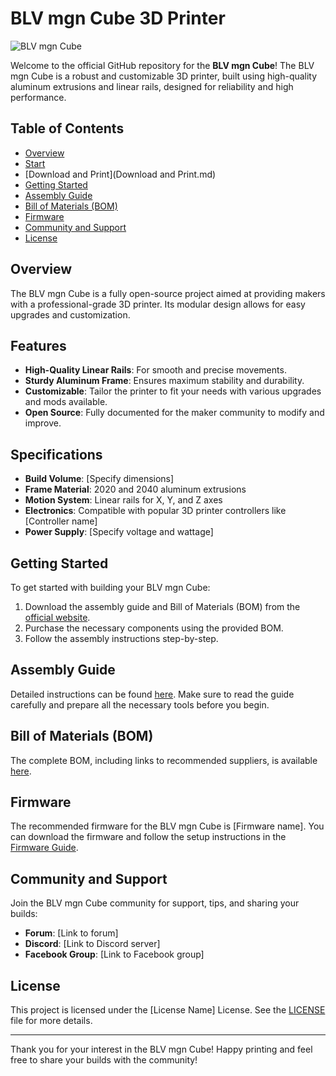 # BLV mgn Cube 3D Printer

![BLV mgn Cube](link-to-your-image.jpg)

Welcome to the official GitHub repository for the **BLV mgn Cube**! The BLV mgn Cube is a robust and customizable 3D printer, built using high-quality aluminum extrusions and linear rails, designed for reliability and high performance.

## Table of Contents
- [Overview](Overview.md)
- [Start](Start.md)
- [Download and Print](Download and Print.md)
- [Getting Started](#getting-started)
- [Assembly Guide](#assembly-guide)
- [Bill of Materials (BOM)](#bill-of-materials-bom)
- [Firmware](#firmware)
- [Community and Support](#community-and-support)
- [License](#license)

## Overview
The BLV mgn Cube is a fully open-source project aimed at providing makers with a professional-grade 3D printer. Its modular design allows for easy upgrades and customization.

## Features
- **High-Quality Linear Rails**: For smooth and precise movements.
- **Sturdy Aluminum Frame**: Ensures maximum stability and durability.
- **Customizable**: Tailor the printer to fit your needs with various upgrades and mods available.
- **Open Source**: Fully documented for the maker community to modify and improve.

## Specifications
- **Build Volume**: [Specify dimensions]
- **Frame Material**: 2020 and 2040 aluminum extrusions
- **Motion System**: Linear rails for X, Y, and Z axes
- **Electronics**: Compatible with popular 3D printer controllers like [Controller name]
- **Power Supply**: [Specify voltage and wattage]

## Getting Started
To get started with building your BLV mgn Cube:
1. Download the assembly guide and Bill of Materials (BOM) from the [official website](https://www.blvprojects.com/blv-mgn-cube-3d-printer).
2. Purchase the necessary components using the provided BOM.
3. Follow the assembly instructions step-by-step.

## Assembly Guide
Detailed instructions can be found [here](link-to-assembly-guide). Make sure to read the guide carefully and prepare all the necessary tools before you begin.

## Bill of Materials (BOM)
The complete BOM, including links to recommended suppliers, is available [here](link-to-BOM).

## Firmware
The recommended firmware for the BLV mgn Cube is [Firmware name]. You can download the firmware and follow the setup instructions in the [Firmware Guide](link-to-firmware-guide).

## Community and Support
Join the BLV mgn Cube community for support, tips, and sharing your builds:
- **Forum**: [Link to forum]
- **Discord**: [Link to Discord server]
- **Facebook Group**: [Link to Facebook group]

## License
This project is licensed under the [License Name] License. See the [LICENSE](link-to-license-file) file for more details.

---

Thank you for your interest in the BLV mgn Cube! Happy printing and feel free to share your builds with the community!
